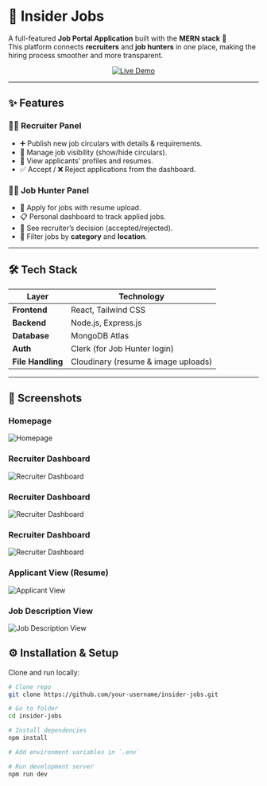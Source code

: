 # 🏢 Insider Jobs

A full-featured **Job Portal Application** built with the **MERN stack** 🚀  
This platform connects **recruiters** and **job hunters** in one place, making the hiring process smoother and more transparent.

<p align="center">
  <a href="https://insider-jobs-client-phi.vercel.app/" target="_blank" rel="noopener noreferrer">
    <img src="https://img.shields.io/badge/Live%20Demo-Insider%20Jobs-blueviolet?style=for-the-badge&logo=vercel&logoColor=white" alt="Live Demo">
  </a>
</p>

---

## ✨ Features

### 👩‍💼 Recruiter Panel
- ➕ Publish new job circulars with details & requirements.
- 👀 Manage job visibility (show/hide circulars).
- 📑 View applicants’ profiles and resumes.
- ✅ Accept / ❌ Reject applications from the dashboard.

### 👨‍💻 Job Hunter Panel
- 📝 Apply for jobs with resume upload.
- 📋 Personal dashboard to track applied jobs.
- 🔔 See recruiter’s decision (accepted/rejected).
- 🔎 Filter jobs by **category** and **location**.

---

## 🛠️ Tech Stack

| Layer        | Technology |
|--------------|------------|
| **Frontend** | React, Tailwind CSS |
| **Backend**  | Node.js, Express.js |
| **Database** | MongoDB Atlas |
| **Auth**     | Clerk (for Job Hunter login) |
| **File Handling** | Cloudinary (resume & image uploads) |

---

## 📸 Screenshots

### Homepage
![Homepage](screenshots/homepage_view.png)

### Recruiter Dashboard
![Recruiter Dashboard](screenshots/recruiter_view_add_job.png)

### Recruiter Dashboard
![Recruiter Dashboard](screenshots/recruiter_view_manage_jobs.png)

### Recruiter Dashboard
![Recruiter Dashboard](screenshots/recruiter_view_view_applications.png)

### Applicant View (Resume)
![Applicant View](screenshots/job_applications_view.png)

### Job Description View
![Job Description View](screenshots/job_description_view.png)

## ⚙️ Installation & Setup

Clone and run locally:

```bash
# Clone repo
git clone https://github.com/your-username/insider-jobs.git

# Go to folder
cd insider-jobs

# Install dependencies
npm install

# Add environment variables in `.env`

# Run development server
npm run dev
